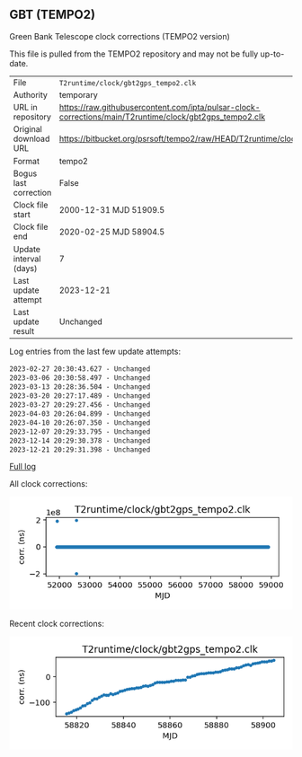 
## GBT (TEMPO2)

Green Bank Telescope clock corrections (TEMPO2 version)

This file is pulled from the TEMPO2 repository and may not be fully
up-to-date.

|     |     |
|:--- |:--- |
| File | `T2runtime/clock/gbt2gps_tempo2.clk` |
| Authority | temporary |
| URL in repository | <https://raw.githubusercontent.com/ipta/pulsar-clock-corrections/main/T2runtime/clock/gbt2gps_tempo2.clk> |
| Original download URL | <https://bitbucket.org/psrsoft/tempo2/raw/HEAD/T2runtime/clock/gbt2gps.clk> |
| Format | tempo2 |
| Bogus last correction | False |
| Clock file start | 2000-12-31 MJD 51909.5 |
| Clock file end | 2020-02-25 MJD 58904.5 |
| Update interval (days) | 7 |
| Last update attempt | 2023-12-21 |
| Last update result | Unchanged |

Log entries from the last few update attempts:
```
2023-02-27 20:30:43.627 - Unchanged
2023-03-06 20:30:58.497 - Unchanged
2023-03-13 20:28:36.504 - Unchanged
2023-03-20 20:27:17.489 - Unchanged
2023-03-27 20:29:27.456 - Unchanged
2023-04-03 20:26:04.899 - Unchanged
2023-04-10 20:26:07.350 - Unchanged
2023-12-07 20:29:33.795 - Unchanged
2023-12-14 20:29:30.378 - Unchanged
2023-12-21 20:29:31.398 - Unchanged
```
[Full log](https://raw.githubusercontent.com/ipta/pulsar-clock-corrections/main/log/T2runtime/clock/gbt2gps_tempo2.clk.log)


All clock corrections:

![plot of all clock corrections](gbt2gps_tempo2.clk.png "All corrections")

Recent clock corrections:

![plot of recent clock corrections](gbt2gps_tempo2.clk.short.png "Recent corrections")


